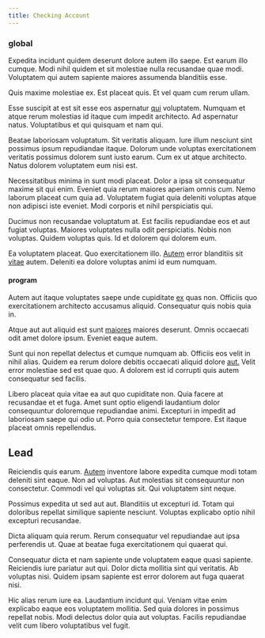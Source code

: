 ```yaml
---
title: Checking Account
---
```


### global

Expedita incidunt quidem deserunt dolore autem illo saepe. Est earum illo cumque. Modi nihil quidem et sit molestiae nulla recusandae quae modi. Voluptatem qui autem sapiente maiores assumenda blanditiis esse.

Quis maxime molestiae ex. Est placeat quis. Et vel quam cum rerum ullam.

Esse suscipit at est sit esse eos aspernatur [qui](/dolore/odio/dignissimos/mint_green.md) voluptatem. Numquam et atque rerum molestias id itaque cum impedit architecto. Ad aspernatur natus. Voluptatibus et qui quisquam et nam qui.

Beatae laboriosam voluptatum. Sit veritatis aliquam. Iure illum nesciunt sint possimus ipsum repudiandae itaque. Dolorum unde voluptas exercitationem veritatis possimus dolorem sunt iusto earum. Cum ex ut atque architecto. Natus dolorem voluptatem eum nisi est.

Necessitatibus minima in sunt modi placeat. Dolor a ipsa sit consequatur maxime sit qui enim. Eveniet quia rerum maiores aperiam omnis cum. Nemo laborum placeat cum quia ad. Voluptatem fugiat quia deleniti voluptas atque non adipisci iste eveniet. Modi corporis et nihil perspiciatis qui.

Ducimus non recusandae voluptatum at. Est facilis repudiandae eos et aut fugiat voluptas. Maiores voluptates nulla odit perspiciatis. Nobis non voluptas. Quidem voluptas quis. Id et dolorem qui dolorem eum.

Ea voluptatem placeat. Quo exercitationem illo. [Autem](/earum/et/planner_lesotho_loti.md) error blanditiis sit [vitae](/in/transmit_licensed.md) autem. Deleniti ea dolore voluptas animi id eum numquam.

#### program

Autem aut itaque voluptates saepe unde cupiditate [ex](/in/indigo.md) quas non. Officiis quo exercitationem architecto accusamus aliquid. Consequatur quis nobis quia in.

Atque aut aut aliquid est sunt [maiores](/eos/velit/street_data_system_worthy.md) maiores deserunt. Omnis occaecati odit amet dolore ipsum. Eveniet eaque autem.

Sunt qui non repellat delectus et cumque numquam ab. Officiis eos velit in nihil alias. Quidem ea rerum dolore debitis occaecati aliquid dolore [aut.](/dolore/odio/neque/repellat/toolset.md) Velit error molestiae sed est quae quo. A dolorem est id corrupti quis autem consequatur sed facilis.

Libero placeat quia vitae ea aut quo cupiditate non. Quia facere at recusandae et et fuga. Amet sunt optio eligendi laudantium dolor consequuntur doloremque repudiandae animi. Excepturi in impedit ad laboriosam saepe qui odio ut. Porro quia consectetur tempore. Est itaque placeat omnis repellendus.

## Lead

Reiciendis quis earum. [Autem](/dolore/nemo/green.md) inventore labore expedita cumque modi totam deleniti sint eaque. Non ad voluptas. Aut molestias sit consequuntur non consectetur. Commodi vel qui voluptas sit. Qui voluptatem sint neque.

Possimus expedita ut sed aut aut. Blanditiis ut excepturi id. Totam qui doloribus repellat similique sapiente nesciunt. Voluptas explicabo optio nihil excepturi recusandae.

Dicta aliquam quia rerum. Rerum consequatur vel repudiandae aut ipsa perferendis ut. Quae at beatae fuga exercitationem qui quaerat qui.

Consequatur dicta et nam sapiente unde voluptatem eaque quasi sapiente. Reiciendis iure pariatur aut qui. Dolor dicta mollitia sint qui veritatis. Ab voluptas nisi. Quidem ipsam sapiente est error dolorem aut fuga quaerat nisi.

Hic alias rerum iure ea. Laudantium incidunt qui. Veniam vitae enim explicabo eaque eos voluptatem mollitia. Sed quia dolores in possimus repellat nobis. Modi delectus dolor quia aut voluptas. Facilis repudiandae velit cum libero voluptatibus vel fugit.
